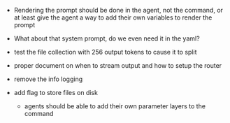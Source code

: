 - Rendering the prompt should be done in the agent, not the command, or at least give the agent a way to add their own variables to render the prompt
- What about that system prompt, do we even need it in the yaml?

- test the file collection with 256 output tokens to cause it to split

- proper document on when to stream output and how to setup the router

- remove the info logging
- add flag to store files on disk
  - agents should be able to add their own parameter layers to the command